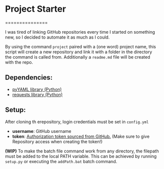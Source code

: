 # Project Starter
===============

I was tired of linking GitHub repositories every time I started on something new, so I decided to automate it as much as I could.

By using the command `project` paired with a (one word) project name, this script will create a new repository and link it with a folder in the directory the command is called from. Additionally a `readme.md` file will be created with the repo.

## Dependencies:

- [pyYAML library (Python)](https://pyyaml.org/)
- [requests library (Python)](https://2.python-requests.org/en/master/)

## Setup:

After cloning th erepository, login credentials must be set in `config.yml`
- **username**: GitHub username
- **token**: [Authorization token sourced from GitHub.](https://github.com/settings/tokens) (Make sure to give Repository access when creating the token!)

**(WIP)** To make the batch file command work from any directory, the filepath must be added to the local PATH variable. This can be achieved by running `setup.py` or executing the `addPath.bat` batch command.

